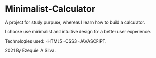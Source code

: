 # Minimalist-Calculator

A project for study purpuse, whereas I learn how to build a calculator.

I choose use minimalist and intuitive design for a better user experience.

Technologies used:
-HTML5
-CSS3
-JAVASCRIPT.

2021 By Ezequiel A Silva.
